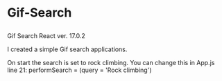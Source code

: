 # Gif-Search<p>
Gif Search React ver. 17.0.2<p>
I created a simple Gif search applications.<p>
On start the search is set to rock climbing. You can change this in App.js line 21: performSearch = (query = 'Rock climbing')
